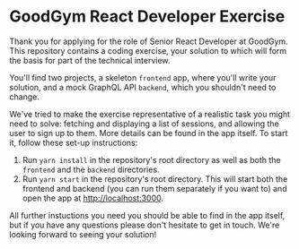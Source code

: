 # GoodGym React Developer Exercise

Thank you for applying for the role of Senior React Developer at GoodGym. This repository contains a coding exercise, your solution to which will form the basis for part of the technical interview.

You'll find two projects, a skeleton `frontend` app, where you'll write your solution, and a mock GraphQL API `backend`, which you shouldn't need to change.

We've tried to make the exercise representative of a realistic task you might need to solve: fetching and displaying a list of sessions, and allowing the user to sign up to them. More details can be found in the app itself. To start it, follow these set-up instructions:

1. Run `yarn install` in the repository's root directory as well as both the `frontend` and the `backend` directories.
2. Run `yarn start` in the repository's root directory. This will start both the frontend and backend (you can run them separately if you want to) and open the app at [http://localhost:3000](http://localhost:3000).

All further instuctions you need you should be able to find in the app itself, but if you have any questions please don't hesitate to get in touch. We're looking forward to seeing your solution!
